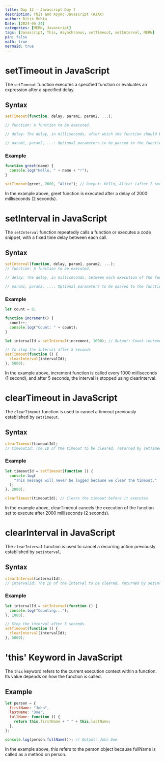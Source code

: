 ```yaml
---
title: Day 12 - Javascript Day 7
description: This and Async Javascript (AJAX)
author: Ritik Mehta
Date: [2024-06-24]
categories: [MERN, Javascript]
tags: [Javascript, This, Asynchronus, setTimeout, setInterval, MERN]
pin: false
math: true
mermaid: true
---
```


# setTimeout in JavaScript

The `setTimeout` function executes a specified function or evaluates an expression after a specified delay.

## Syntax

```javascript
setTimeout(function, delay, param1, param2, ...);

// function: A function to be executed.

// delay: The delay, in milliseconds, after which the function should be executed.

// param1, param2, ...: Optional parameters to be passed to the function.
```

### Example

```javascript
function greet(name) {
  console.log("Hello, " + name + "!");
}

setTimeout(greet, 2000, "Alice"); // Output: Hello, Alice! (after 2 seconds)
```

In the example above, greet function is executed after a delay of 2000 milliseconds (2 seconds).

# setInterval in JavaScript

The `setInterval` function repeatedly calls a function or executes a code snippet, with a fixed time delay between each call.

## Syntax

```javascript
setInterval(function, delay, param1, param2, ...);
// function: A function to be executed.

// delay: The delay, in milliseconds, between each execution of the function.

// param1, param2, ...: Optional parameters to be passed to the function.
```

### Example

```javascript
let count = 0;

function increment() {
  count++;
  console.log("Count: " + count);
}

let intervalId = setInterval(increment, 1000); // Output: Count incremented every second

// To stop the interval after 5 seconds
setTimeout(function () {
  clearInterval(intervalId);
}, 5000);
```

In the example above, increment function is called every 1000 milliseconds (1 second), and after 5 seconds, the interval is stopped using clearInterval.

# clearTimeout in JavaScript

The `clearTimeout` function is used to cancel a timeout previously established by `setTimeout`.

## Syntax

```javascript
clearTimeout(timeoutId);
// timeoutId: The ID of the timeout to be cleared, returned by setTimeout.
```

### Example

```javascript
let timeoutId = setTimeout(function () {
  console.log(
    "This message will never be logged because we clear the timeout."
  );
}, 2000);

clearTimeout(timeoutId); // Clears the timeout before it executes
```

In the example above, clearTimeout cancels the execution of the function set to execute after 2000 milliseconds (2 seconds).

# clearInterval in JavaScript

The `clearInterval` function is used to cancel a recurring action previously established by `setInterval`.

## Syntax

```javascript
clearInterval(intervalId);
// intervalId: The ID of the interval to be cleared, returned by setInterval.
```

### Example

```javascript
let intervalId = setInterval(function () {
  console.log("Counting...");
}, 1000);

// Stop the interval after 5 seconds
setTimeout(function () {
  clearInterval(intervalId);
}, 5000);
```

# 'this' Keyword in JavaScript

The `this` keyword refers to the current execution context within a function. Its value depends on how the function is called.

## Example

```javascript
let person = {
  firstName: "John",
  lastName: "Doe",
  fullName: function () {
    return this.firstName + " " + this.lastName;
  },
};

console.log(person.fullName()); // Output: John Doe
```

In the example above, this refers to the person object because fullName is called as a method on person.
